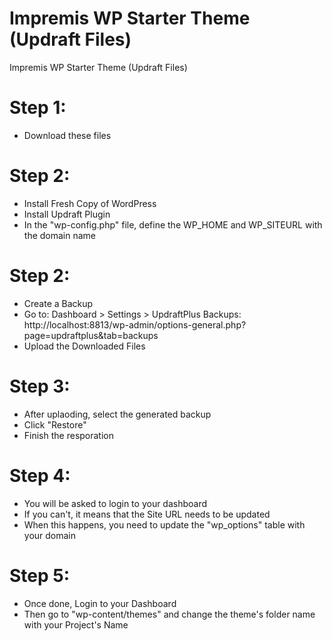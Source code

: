 # Impremis WP Starter Theme (Updraft Files)
 Impremis WP Starter Theme (Updraft Files)

# Step 1:
- Download these files

# Step 2:
- Install Fresh Copy of WordPress
- Install Updraft Plugin
- In the "wp-config.php" file, define the WP_HOME and WP_SITEURL with the domain name

# Step 2:
- Create a Backup
- Go to: Dashboard > Settings > UpdraftPlus Backups: http://localhost:8813/wp-admin/options-general.php?page=updraftplus&tab=backups
- Upload the Downloaded Files

# Step 3:
- After uplaoding, select the generated backup
- Click "Restore"
- Finish the resporation

# Step 4:
- You will be asked to login to your dashboard
- If you can't, it means that the Site URL needs to be updated
- When this happens, you need to update the "wp_options" table with your domain

# Step 5:
- Once done, Login to your Dashboard
- Then go to "wp-content/themes" and change the theme's folder name with your Project's Name

